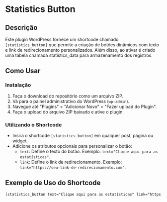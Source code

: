 # Statistics Button

## Descrição

Este plugin WordPress fornece um shortcode chamado `[statistics_button]` que permite a criação de botões dinâmicos com texto e link de redirecionamento personalizados. Além disso, ao ativar é criado uma tabela chamada statistics_data para armazenamento dos registros.

## Como Usar

### Instalação

1. Faça o download do repositório como um arquivo ZIP.
2. Vá para o painel administrativo do WordPress (`wp-admin`).
3. Navegue até "Plugins" > "Adicionar Novo" > "Fazer upload do Plugin".
4. Faça o upload do arquivo ZIP baixado e ative o plugin.

### Utilizando o Shortcode

- Insira o shortcode `[statistics_button]` em qualquer post, página ou widget.
- Adicione os atributos opcionais para personalizar o botão:
  - `text`: Define o texto do botão. Exemplo: `text="Clique aqui para as estatísticas"`.
  - `link`: Define o link de redirecionamento. Exemplo: `link="https://seu-link-de-redirecionamento.com"`.

## Exemplo de Uso do Shortcode

```html
[statistics_button text="Clique aqui para as estatísticas" link="https://seu-link-de-redirecionamento.com"]
